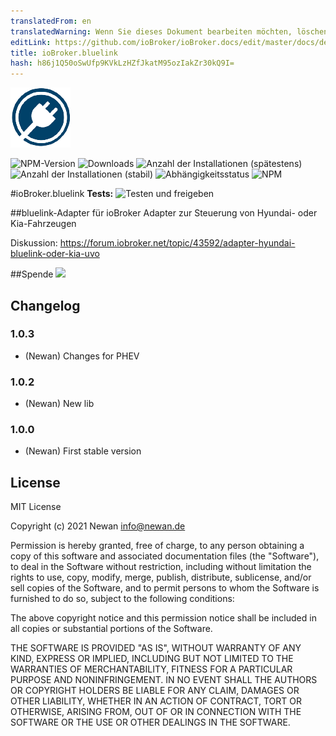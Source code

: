 ```yaml
---
translatedFrom: en
translatedWarning: Wenn Sie dieses Dokument bearbeiten möchten, löschen Sie bitte das Feld "translationsFrom". Andernfalls wird dieses Dokument automatisch erneut übersetzt
editLink: https://github.com/ioBroker/ioBroker.docs/edit/master/docs/de/adapterref/iobroker.bluelink/README.md
title: ioBroker.bluelink
hash: h86j1Q50oSwUfp9KVkLzHZfJkatM95ozIakZr30kQ9I=
---
```

![Logo](../../../en/adapterref/iobroker.bluelink/admin/bluelink.png)

![NPM-Version](https://img.shields.io/npm/v/iobroker.bluelink.svg)
![Downloads](https://img.shields.io/npm/dm/iobroker.bluelink.svg)
![Anzahl der Installationen (spätestens)](https://iobroker.live/badges/bluelink-installed.svg)
![Anzahl der Installationen (stabil)](https://iobroker.live/badges/bluelink-stable.svg)
![Abhängigkeitsstatus](https://img.shields.io/david/Newan/iobroker.bluelink.svg)
![NPM](https://nodei.co/npm/iobroker.bluelink.png?downloads=true)

#ioBroker.bluelink
**Tests:** ![Testen und freigeben](https://github.com/Newan/ioBroker.bluelink/workflows/Test%20and%20Release/badge.svg)

##bluelink-Adapter für ioBroker
Adapter zur Steuerung von Hyundai- oder Kia-Fahrzeugen

Diskussion: https://forum.iobroker.net/topic/43592/adapter-hyundai-bluelink-oder-kia-uvo

##Spende
[![](https://www.paypalobjects.com/de_DE/DE/i/btn/btn_donateCC_LG.gif)](https://www.paypal.com/cgi-bin/webscr?cmd=_s-xclick&hosted_button_id=L55UBQJKJEUJL)

## Changelog
### 1.0.3
* (Newan) Changes for PHEV

### 1.0.2
* (Newan) New lib

### 1.0.0
* (Newan) First stable version

## License
MIT License

Copyright (c) 2021 Newan <info@newan.de>

Permission is hereby granted, free of charge, to any person obtaining a copy
of this software and associated documentation files (the "Software"), to deal
in the Software without restriction, including without limitation the rights
to use, copy, modify, merge, publish, distribute, sublicense, and/or sell
copies of the Software, and to permit persons to whom the Software is
furnished to do so, subject to the following conditions:

The above copyright notice and this permission notice shall be included in all
copies or substantial portions of the Software.

THE SOFTWARE IS PROVIDED "AS IS", WITHOUT WARRANTY OF ANY KIND, EXPRESS OR
IMPLIED, INCLUDING BUT NOT LIMITED TO THE WARRANTIES OF MERCHANTABILITY,
FITNESS FOR A PARTICULAR PURPOSE AND NONINFRINGEMENT. IN NO EVENT SHALL THE
AUTHORS OR COPYRIGHT HOLDERS BE LIABLE FOR ANY CLAIM, DAMAGES OR OTHER
LIABILITY, WHETHER IN AN ACTION OF CONTRACT, TORT OR OTHERWISE, ARISING FROM,
OUT OF OR IN CONNECTION WITH THE SOFTWARE OR THE USE OR OTHER DEALINGS IN THE
SOFTWARE.